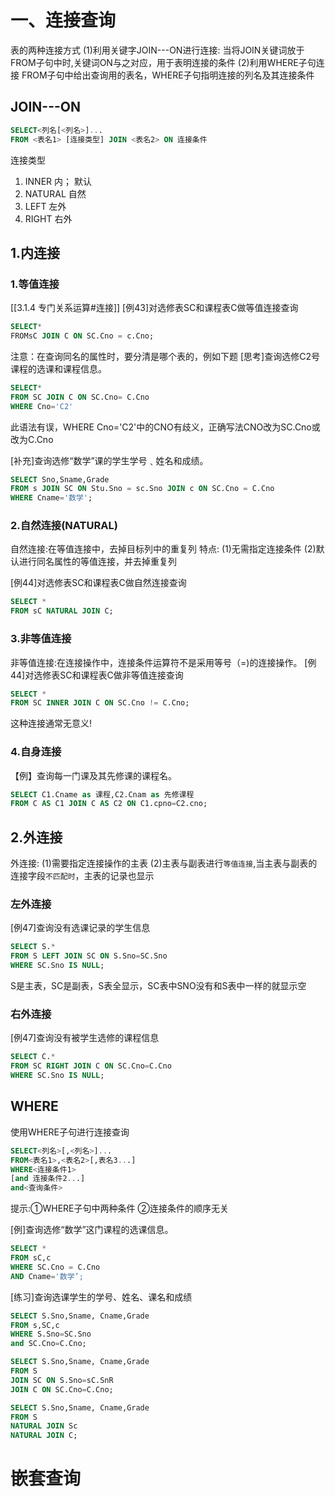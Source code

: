 # 一、连接查询
表的两种连接方式
(1)利用关键字JOIN---ON进行连接:
当将JOIN关键词放于FROM子句中时,关键词ON与之对应，用于表明连接的条件
(2)利用WHERE子句连接
FROM子句中给出查询用的表名，WHERE子句指明连接的列名及其连接条件

## JOIN---ON
```sql
SELECT<列名[<列名>]...
FROM <表名1> [连接类型] JOIN <表名2> ON 连接条件
```

连接类型
1. INNER 内； 默认
2. NATURAL 自然
3. LEFT 左外
4. RIGHT 右外

## 1.内连接
### 1.等值连接
[[3.1.4 专门关系运算#连接]]
[例43]对选修表SC和课程表C做等值连接查询
```sql
SELECT*
FROMsC JOIN C ON SC.Cno = c.Cno;
```

注意：在查询同名的属性时，要分清是哪个表的，例如下题
[思考]查询选修C2号课程的选课和课程信息。
```sql
SELECT*
FROM SC JOIN C ON SC.Cno= C.Cno 
WHERE Cno='C2'
```
此语法有误，WHERE Cno='C2'中的CNO有歧义，正确写法CNO改为SC.Cno或改为C.Cno

[补充]查询选修“数学”课的学生学号﹑姓名和成绩。
```sql
SELECT Sno,Sname,Grade
FROM s JOIN SC ON Stu.Sno = sc.Sno JOIN c ON SC.Cno = C.Cno
WHERE Cname='数学';
```

### 2.自然连接(NATURAL)
自然连接:在等值连接中，去掉目标列中的重复列
特点:
(1)无需指定连接条件
(2)默认进行同名属性的等值连接，并去掉重复列

[例44]对选修表SC和课程表C做自然连接查询
```sql
SELECT *
FROM sC NATURAL JOIN C;
```

### 3.非等值连接
非等值连接:在连接操作中，连接条件运算符不是采用等号（=)的连接操作。
[例44]对选修表SC和课程表C做非等值连接查询
```sql
SELECT *
FROM SC INNER JOIN C ON SC.Cno != C.Cno;
```
这种连接通常无意义!

### 4.自身连接

【例】查询每一门课及其先修课的课程名。
```sql
SELECT C1.Cname as 课程,C2.Cnam as 先修课程
FROM C AS C1 JOIN C AS C2 ON C1.cpno=C2.cno;
```

## 2.外连接

外连接:
(1)需要指定连接操作的主表
(2)主表与副表进行`等值连接`,当主表与副表的连接字段`不匹配时`，主表的记录也显示

### 左外连接
[例47]查询没有选课记录的学生信息
```sql
SELECT S.*
FROM S LEFT JOIN SC ON S.Sno=SC.Sno
WHERE SC.Sno IS NULL;
```
S是主表，SC是副表，S表全显示，SC表中SNO没有和S表中一样的就显示空

### 右外连接
[例47]查询没有被学生选修的课程信息
```sql
SELECT C.*
FROM SC RIGHT JOIN C ON SC.Cno=C.Cno
WHERE SC.Sno IS NULL;

```

## WHERE
使用WHERE子句进行连接查询
```sql
SELECT<列名>[,<列名>]...
FROM<表名1>,<表名2>[,表名3...]
WHERE<连接条件1>
[and 连接条件2...]
and<查询条件>
```
提示:①WHERE子句中两种条件
②连接条件的顺序无关

[例]查询选修“数学”这门课程的选课信息。
```sql
SELECT *
FROM sC,c
WHERE SC.Cno = C.Cno
AND Cname='数学’;
```

[练习]查询选课学生的学号、姓名、课名和成绩
```sql
SELECT S.Sno,Sname, Cname,Grade
FROM s,SC,c
WHERE S.Sno=SC.Sno
and SC.Cno=C.Cno;
```
```sql
SELECT S.Sno,Sname, Cname,Grade
FROM S 
JOIN SC ON S.Sno=sC.SnR
JOIN C ON SC.Cno=C.Cno;
```
```sql
SELECT S.Sno,Sname, Cname,Grade 
FROM S 
NATURAL JOIN Sc
NATURAL JOIN C;
```


# 嵌套查询